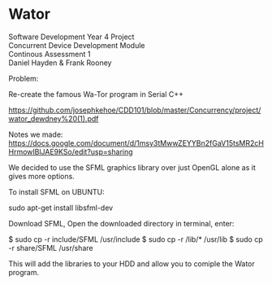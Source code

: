 # Wator
Software Development Year 4 Project<br />
Concurrent Device Development Module<br />
Continous Assessment 1<br /> 
Daniel Hayden & Frank Rooney<br />

Problem:

Re-create the famous Wa-Tor program in Serial C++

https://github.com/josephkehoe/CDD101/blob/master/Concurrency/project/wator_dewdney%20(1).pdf

Notes we made:
https://docs.google.com/document/d/1msy3tMwwZEYYBn2fGaV15tsMR2cHHrmowIBlJAE9KSo/edit?usp=sharing

We decided to use the SFML graphics library over just OpenGL alone as it gives more options.

To install SFML on UBUNTU:

sudo apt-get install libsfml-dev

Download SFML, Open the downloaded directory in terminal, enter:

$ sudo cp -r include/SFML /usr/include
$ sudo cp -r /lib/* /usr/lib
$ sudo cp -r share/SFML /usr/share

This will add the libraries to your HDD and allow you to comiple the Wator program.

